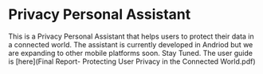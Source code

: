 # Privacy Personal Assistant
This is a Privacy Personal Assistant that helps users to protect their data in a connected world. The assistant is currently developed in Andriod but we are expanding to other mobile platforms soon. Stay Tuned.
The user guide is [here](Final Report- Protecting User Privacy in the Connected World.pdf)
